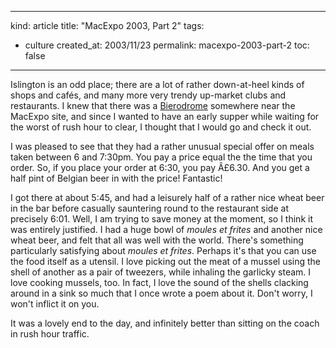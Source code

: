 -----
kind: article
title: "MacExpo 2003, Part 2"
tags:
- culture
created_at: 2003/11/23
permalink: macexpo-2003-part-2
toc: false
-----

<p>Islington is an odd place; there are a lot of rather down-at-heel kinds of shops and caf&eacute;s, and many more very trendy up-market clubs and restaurants. I knew that there was a <a href="http://www.belgo-restaurants.com/">Bierodrome</a> somewhere near the MacExpo site, and since I wanted to have an early supper while waiting for the worst of rush hour to clear, I thought that I would go and check it out.</p>

<p>I was pleased to see that they had a rather unusual special offer on meals taken between 6 and 7:30pm. You pay a price equal the the time that you order. So, if you place your order at 6:30, you pay Â£6.30. And you get a half pint of Belgian beer in with the price! Fantastic!</p>

<p>I got there at about 5:45, and had a leisurely half of a rather nice wheat beer in the bar before casually sauntering round to the restaurant side at precisely 6:01. Well, I am trying to save money at the moment, so I think it was entirely justified. I had a huge bowl of <em>moules et frites</em> and another nice wheat beer, and felt that all was well with the world. There's something particularly satisfying about <em>moules et frites</em>. Perhaps it's that you can use the food itself as a utensil. I love picking out the meat of a mussel using the shell of another as a pair of tweezers, while inhaling the garlicky steam. I love cooking mussels, too. In fact, I love the sound of the shells clacking around in a sink so much that I once wrote a poem about it. Don't worry, I won't inflict it on you.</p>

<p>It was a lovely end to the day, and infinitely better than sitting on the coach in rush hour traffic.</p>
